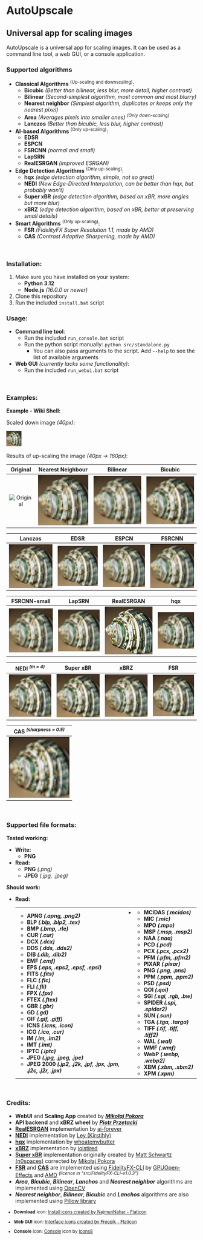 # AutoUpscale

## Universal app for scaling images

AutoUpscale is a universal app for scaling images. It can be used as a command line tool, a web GUI, or a console application.

### Supported algorithms
- **Classical Algorithms** <sup>(Up-scaling and downscaling)</sup>:
  - **Bicubic** *(Better than bilinear, less blur, more detail, higher contrast)*
  - **Bilinear** *(Second-simplest algorithm, most common and most blurry)*
  - **Nearest neighbor** *(Simplest algorithm, duplicates or keeps only the nearest pixel)*
  - **Area** *(Averages pixels into smaller ones)* *<sup>(Only down-scaling)</sup>*
  - **Lanczos** *(Better than bicubic, less blur, higher contrast)*
- **AI-based Algorithms** <sup>(Only up-scaling)</sup>:
  - **EDSR**
  - **ESPCN**
  - **FSRCNN** *(normal and small)*
  - **LapSRN**
  - **RealESRGAN** *(improved ESRGAN)*
- **Edge Detection Algorithms** <sup>(Only up-scaling)</sup>:
  - **hqx** *(edge detection algorithm, simple, not so great)*
  - **NEDI** *(New Edge-Directed Interpolation, can be better than hqx, but probably won't)*
  - **Super xBR** *(edge detection algorithm, based on xBR, more angles but more blur)*
  - **xBRZ** *(edge detection algorithm, based on xBR, better at preserving small details)*
- **Smart Algorithms** <sup>(Only up-scaling)</sup>:
  - **FSR** *(FidelityFX Super Resolution 1.1, made by AMD)*
  - **CAS** *(Contrast Adaptive Sharpening, made by AMD)*

<br/>

### Installation:
1. Make sure you have installed on your system:
   - **Python 3.12**
   - **Node.js** *(16.0.0 or newer)*
2. Clone this repository
3. Run the included `install.bat` script

### Usage:
- **Command line tool**:
  - Run the included `run_console.bat` script
  - Run the python script manually: `python src/standalone.py`
    - You can also pass arguments to the script. Add `--help` to see the list of available arguments
- **Web GUI** *(currently lacks some functionality)*:
  - Run the included `run_webui.bat` script

<br/>

### Examples:
**Example - Wiki Shell:**

Scaled down image *(40px)*:

![Wiki Example Shell - Small](./src/example_images/input/example_shell_40px.png)

Results of up-scaling the image *(40px -> 160px)*:

[//]: # (|                                                      Original                                                      |                                       Nearest Neighbour                                       |                                      Bilinear                                       |                                      Bicubic                                      |                                       Lanczos                                        |)

[//]: # (|:------------------------------------------------------------------------------------------------------------------:|:---------------------------------------------------------------------------------------------:|:-----------------------------------------------------------------------------------:|:---------------------------------------------------------------------------------:|:------------------------------------------------------------------------------------:|)

[//]: # (| ![Original]&#40;https://upload.wikimedia.org/wikipedia/commons/a/a6/160_by_160_thumbnail_of_%27Green_Sea_Shell%27.png&#41; | ![Nearest Neighbour]&#40;./src/example_images/output/CV2_INTER_NEAREST_example_shell_40px_4x.png&#41; | ![Bilinear]&#40;./src/example_images/output/CV2_INTER_LINEAR_example_shell_40px_4x.png&#41; | ![Bicubic]&#40;./src/example_images/output/CV2_INTER_CUBIC_example_shell_40px_4x.png&#41; | ![Lanczos]&#40;./src/example_images/output/CV2_INTER_LANCZOS4_example_shell_40px_4x.png&#41; |)

[//]: # ()
[//]: # (|                                  EDSR                                   |                                   ESPCN                                   |                                   FSRCNN                                    |                                      FSRCNN-small                                       |                                   LapSRN                                    |                                   RealESRGAN                                    |)

[//]: # (|:-----------------------------------------------------------------------:|:-------------------------------------------------------------------------:|:---------------------------------------------------------------------------:|:---------------------------------------------------------------------------------------:|:---------------------------------------------------------------------------:|:-------------------------------------------------------------------------------:|)

[//]: # (| ![EDSR]&#40;./src/example_images/output/CV2_EDSR_example_shell_40px_4x.png&#41; | ![ESPCN]&#40;./src/example_images/output/CV2_ESPCN_example_shell_40px_4x.png&#41; | ![FSRCNN]&#40;./src/example_images/output/CV2_FSRCNN_example_shell_40px_4x.png&#41; | ![FSRCNN-small]&#40;./src/example_images/output/CV2_FSRCNN_small_example_shell_40px_4x.png&#41; | ![LapSRN]&#40;./src/example_images/output/CV2_LapSRN_example_shell_40px_4x.png&#41; | ![RealESRGAN]&#40;./src/example_images/output/RealESRGAN_example_shell_40px_4x.png&#41; |)

[//]: # ()
[//]: # (|                                hqx                                |                      NEDI <sup>*&#40;m = 4&#41;*</sup>                      |                                   Super xBR                                   |                                xBRZ                                 |)

[//]: # (|:-----------------------------------------------------------------:|:-------------------------------------------------------------------:|:-----------------------------------------------------------------------------:|:-------------------------------------------------------------------:|)

[//]: # (| ![hqx]&#40;./src/example_images/output/hqx_example_shell_40px_4x.png&#41; | ![NEDI]&#40;./src/example_images/output/NEDI_example_shell_40px_4x.png&#41; | ![Super xBR]&#40;./src/example_images/output/Super_xBR_example_shell_40px_4x.png&#41; | ![xBRZ]&#40;./src/example_images/output/xBRZ_example_shell_40px_4x.png&#41; |)

[//]: # ()
[//]: # (|                              FSR                               |               CAS <sup>*&#40;sharpness = 0.5&#41;*</sup>               |)

[//]: # (|:--------------------------------------------------------------:|:--------------------------------------------------------------:|)

[//]: # (| ![FSR]&#40;./src/example_images/output/example_shell_40px_FSR.png&#41; | ![CAS]&#40;./src/example_images/output/example_shell_40px_CAS.png&#41; |)


| Original | Nearest Neighbour | Bilinear | Bicubic |
| :---: | :---: | :---: | :---: |
| ![Original](https://upload.wikimedia.org/wikipedia/commons/a/a6/160_by_160_thumbnail_of_%27Green_Sea_Shell%27.png) | ![Nearest Neighbour](./src/example_images/output/CV2_INTER_NEAREST_example_shell_40px_4x.png) | ![Bilinear](./src/example_images/output/CV2_INTER_LINEAR_example_shell_40px_4x.png) | ![Bicubic](./src/example_images/output/CV2_INTER_CUBIC_example_shell_40px_4x.png) |

| Lanczos | EDSR | ESPCN | FSRCNN |
| :---: | :---: | :---: | :---: |
| ![Lanczos](./src/example_images/output/CV2_INTER_LANCZOS4_example_shell_40px_4x.png) | ![EDSR](./src/example_images/output/CV2_EDSR_example_shell_40px_4x.png) | ![ESPCN](./src/example_images/output/CV2_ESPCN_example_shell_40px_4x.png) | ![FSRCNN](./src/example_images/output/CV2_FSRCNN_example_shell_40px_4x.png) |

| FSRCNN-small | LapSRN | RealESRGAN | hqx |
| :---: | :---: | :---: | :---: |
| ![FSRCNN-small](./src/example_images/output/CV2_FSRCNN_small_example_shell_40px_4x.png) | ![LapSRN](./src/example_images/output/CV2_LapSRN_example_shell_40px_4x.png) | ![RealESRGAN](./src/example_images/output/RealESRGAN_example_shell_40px_4x.png) | ![hqx](./src/example_images/output/hqx_example_shell_40px_4x.png) |

| NEDI <sup>*(m = 4)*</sup> | Super xBR | xBRZ | FSR |
| :---: | :---: | :---: | :---: |
| ![NEDI <sup>*(m = 4)*</sup>](./src/example_images/output/NEDI_example_shell_40px_4x.png) | ![Super xBR](./src/example_images/output/Super_xBR_example_shell_40px_4x.png) | ![xBRZ](./src/example_images/output/xBRZ_example_shell_40px_4x.png) | ![FSR](./src/example_images/output/example_shell_40px_FSR.png) |

| CAS <sup>*(sharpness = 0.5)*</sup> |
| :---: |
| ![CAS <sup>*(sharpness = 0.5)*</sup>](./src/example_images/output/example_shell_40px_CAS.png) |


<br/>

### Supported file formats:
**Tested working:**
- **Write:**
  - **PNG**
- **Read:**
  - **PNG** *(.png)*
  - **JPEG** *(.jpg, .jpeg)*

**Should work:**
- **Read:**
  <table>
    <tr>
      <th>
- 
    - **APNG** *(.apng, .png2)*
    - **BLP** *(.blp, .blp2, .tex)*
    - **BMP** *(.bmp, .rle)*
    - **CUR** *(.cur)*
    - **DCX** *(.dcx)*
    - **DDS** *(.dds, .dds2)*
    - **DIB** *(.dib, .dib2)*
    - **EMF** *(.emf)*
    - **EPS** *(.eps, .eps2, .epsf, .epsi)*
    - **FITS** *(.fits)*
    - **FLC** *(.flc)*
    - **FLI** *(.fli)*
    - **FPX** *(.fpx)*
    - **FTEX** *(.ftex)*
    - **GBR** *(.gbr)*
    - **GD** *(.gd)*
    - **GIF** *(.gif, .giff)*
    - **ICNS** *(.icns, .icon)*
    - **ICO** *(.ico, .cur)*
    - **IM** *(.im, .im2)*
    - **IMT** *(.imt)*
    - **IPTC** *(.iptc)*
    - **JPEG** *(.jpg, .jpeg, .jpe)*
    - **JPEG 2000** *(.jp2, .j2k, .jpf, .jpx, .jpm, .j2c, .j2r, .jpx)*
      </th>
      <th>
-
    - **MCIDAS** *(.mcidas)*
    - **MIC** *(.mic)*
    - **MPO** *(.mpo)*
    - **MSP** *(.msp, .msp2)*
    - **NAA** *(.naa)*
    - **PCD** *(.pcd)*
    - **PCX** *(.pcx, .pcx2)*
    - **PFM** *(.pfm, .pfm2)*
    - **PIXAR** *(.pixar)*
    - **PNG** *(.png, .pns)*
    - **PPM** *(.ppm, .ppm2)*
    - **PSD** *(.psd)*
    - **QOI** *(.qoi)*
    - **SGI** *(.sgi, .rgb, .bw)*
    - **SPIDER** *(.spi, .spider2)*
    - **SUN** *(.sun)*
    - **TGA** *(.tga, .targa)*
    - **TIFF** *(.tif, .tiff, .tiff2)*
    - **WAL** *(.wal)*
    - **WMF** *(.wmf)*
    - **WebP** *(.webp, .webp2)*
    - **XBM** *(.xbm, .xbm2)*
    - **XPM** *(.xpm)*
      </th>
    </tr>
  </table>

<br/>

### Credits:
- **WebUI** and **Scaling App** created by [***Mikołaj Pokora***](https://github.com/MikiP98)
- **API backend** and **xBRZ wheel** by [***Piotr Przetacki***](https://github.com/PiotrPrzetacki)
- [**RealESRGAN**](https://github.com/ai-forever/Real-ESRGAN) implementation by [ai-forever](https://github.com/ai-forever)
- [**NEDI**](https://github.com/Kirstihly/Edge-Directed_Interpolation) implementation by [Ley (Kirstihly)](https://github.com/Kirstihly)
- [**hqx**](https://pypi.org/project/hqx/) implementation by [whoatemybutter](https://pypi.org/user/whoatemybutter/)
- [**xBRZ**](https://github.com/ioistired/xbrz.py) implementation by [ioistired](https://github.com/ioistired)
- [**Super xBR**](https://github.com/MikiP98/py-super-xbr) implementation originally created by [Matt Schwartz (n0spaces)](https://github.com/n0spaces) corrected by [Mikołaj Pokora](https://github.com/MikiP98)
- [**FSR**](https://gpuopen.com/fidelityfx-superresolution/) and [**CAS**](https://gpuopen.com/fidelityfx-cas/) are implemented using [FidelityFX-CLI](https://github.com/GPUOpen-Effects/FidelityFX-CLI) by [GPUOpen-Effects](https://github.com/GPUOpen-Effects) and [AMD](https://www.amd.com/) <sup>*(licence in "src/FidelityFX-CLI-v1.0.3")*</sup>
- ***Area***, ***Bicubic***, ***Bilinear***, ***Lanchos*** and ***Nearest neighbor*** algorithms are implemented using [OpenCV](https://opencv.org)
- ***Nearest neighbor***, ***Bilinear***, ***Bicubic*** and ***Lanchos*** algorithms are also implemented using [Pillow library](https://pillow.readthedocs.io/en/stable/)

<sup>

- **Download** icon: <a href="https://www.flaticon.com/free-icons/install" title="install icons">Install icons created by NajmunNahar - Flaticon</a>

- **Web GUI** icon: <a href="https://www.flaticon.com/free-icons/interface" title="interface icons">Interface icons created by Freepik - Flaticon</a>

- **Console** icon: <a target="_blank" href="https://icons8.com/icon/nRH1nzeThlgk/console">Console</a> icon by <a target="_blank" href="https://icons8.com">Icons8</a>

</sup>
